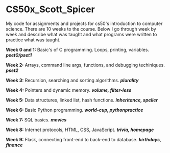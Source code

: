 # CS50x_Scott_Spicer
My code for assignments and projects for cs50's introduction to computer science. There are 10 weeks to the course. 
Below I go through week by week and describe what was taught and what programs were written to practice what was taught.

**Week 0 and 1:**
Basic's of C programming. Loops, printing, variables.
***pset0/pset1***

**Week 2:**
Arrays, command line args, functions, and debugging techiniques. 
***pset2***

**Week 3:** 
Recursion, searching and sorting algorithms. 
***plurality***

**Week 4:** 
Pointers and dynamic memory. ***volume, filter-less***

**Week 5:** 
Data structures, linked list, hash functions. 
***inheritance, speller***

**Week 6:**
Basic Python programming. 
***world-cup, pythonpractice***

**Week 7:**
SQL basics. 
***movies***

**Week 8:**
Internet protocols, HTML, CSS, JavaScript. 
***trivia, homepage***

**Week 9:**
Flask, connecting front-end to back-end to database. 
***birthdays, finance***







